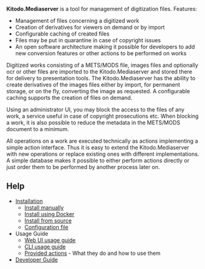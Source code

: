 **Kitodo.Mediaserver** is a tool for management of digitization files. Features: 

* Management of files concerning a digitized work
* Creation of derivatives for viewers on demand or by import
* Configurable caching of created files
* Files may be put in quarantine in case of copyright issues
* An open software architecture making it possible for developers to add new conversion features or other actions to be performed on works

Digitized works consisting of a METS/MODS file, images files and optionally ocr or other files are imported to the Kitodo.Mediaserver and stored there for delivery to presentation tools. The Kitodo.Mediaserver has the ability to create derivatives of the images files either by import, for permanent storage, or on the fly, converting the image as requested. A configurable caching supports the creation of files on demand. 

Using an administrator UI, you may block the access to the files of any work, a service useful in case of copyright prosecutions etc. When blocking a work, it is also possible to reduce the metadata in the METS/MODS document to a minimum.

All operations on a work are executed technically as actions implementing a simple action interface. Thus it is easy to extend the Kitodo.Mediaserver with new operations or replace existing ones with different implementations. A simple database makes it possible to either perform actions directly or just order them to be performed by another process later on.

## Help

* [Installation](Installation.md)
  * [Install manually](Install-manually.md)
  * [Install using Docker](Install-using-Docker.md)
  * [Install from source](Install-from-source.md)
  * [Configuration file](Configuration-file.md)
* Usage Guide
  * [Web UI usage guide](Web-UI-usage-guide.md)
  * [CLI usage guide](CLI-usage-guide.md)
  * [Provided actions](Actions.md) - What they do and how to use them
* [Developer Guide](Developer-Guide.md)
